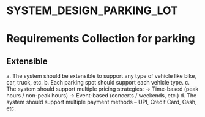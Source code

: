 # SYSTEM_DESIGN_PARKING_LOT

# Requirements Collection for parking
## Extensible
a. The system should be extensible to support any type of vehicle like bike, car, truck, etc.
b. Each parking spot should support each vehicle type.
c. The system should support multiple pricing strategies:
-> Time-based (peak hours / non-peak hours)
-> Event-based (concerts / weekends, etc.)
d. The system should support multiple payment methods – UPI, Credit Card, Cash, etc.
